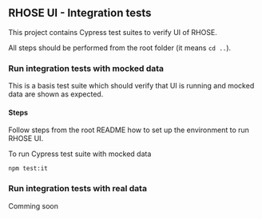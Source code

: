## RHOSE UI - Integration tests

This project contains Cypress test suites to verify UI of RHOSE.

All steps should be performed from the root folder (it means `cd ..`).

### Run integration tests with mocked data

This is a basis test suite which should verify that UI is running and mocked data are shown as expected.

#### Steps

Follow steps from the root README how to set up the environment to run RHOSE UI.

To run Cypress test suite with mocked data

```
npm test:it
```

### Run integration tests with real data

Comming soon

